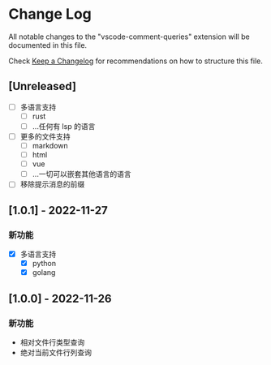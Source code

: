 # Change Log

All notable changes to the "vscode-comment-queries" extension will be documented in this file.

Check [Keep a Changelog](http://keepachangelog.com/) for recommendations on how to structure this file.

## [Unreleased]

* [ ] 多语言支持
  * [ ] rust
  * [ ] ...任何有 lsp 的语言
* [ ] 更多的文件支持
  * [ ] markdown
  * [ ] html
  * [ ] vue
  * [ ] ...一切可以嵌套其他语言的语言
* [ ] 移除提示消息的前缀

## [1.0.1] - 2022-11-27

### 新功能

* [x] 多语言支持
  * [x] python
  * [x] golang

## [1.0.0] - 2022-11-26

### 新功能

* 相对文件行类型查询
* 绝对当前文件行列查询
